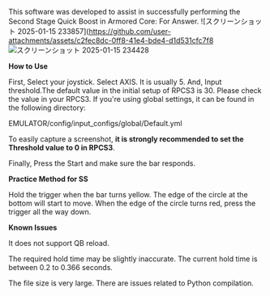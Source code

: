 This software was developed to assist in successfully performing the Second Stage Quick Boost in Armored Core: For Answer.
![スクリーンショット 2025-01-15 233857](https://github.com/user-attachments/assets/c2fec8dc-0ff8-41e4-bde4-d1d531cfc7f8
![スクリーンショット 2025-01-15 234428](https://github.com/user-attachments/assets/077bdfbd-9840-4704-adbe-f48ffe7eedf1)


**How to Use**

First, Select your joystick.
Select AXIS. It is usually 5.
And, Input threshold.The default value in the initial setup of RPCS3 is 30. Please check the value in your RPCS3. If you're using global settings, it can be found in the following directory: 

EMULATOR/config/input_configs/global/Default.yml 

To easily capture a screenshot, **it is strongly recommended to set the Threshold value to 0 in RPCS3**.

Finally, Press the Start and make sure the bar responds.

**Practice Method for SS**

Hold the trigger when the bar turns yellow. The edge of the circle at the bottom will start to move. When the edge of the circle turns red, press the trigger all the way down.

**Known Issues**

It does not support QB reload.

The required hold time may be slightly inaccurate. The current hold time is between 0.2 to 0.366 seconds.

The file size is very large. There are issues related to Python compilation.
